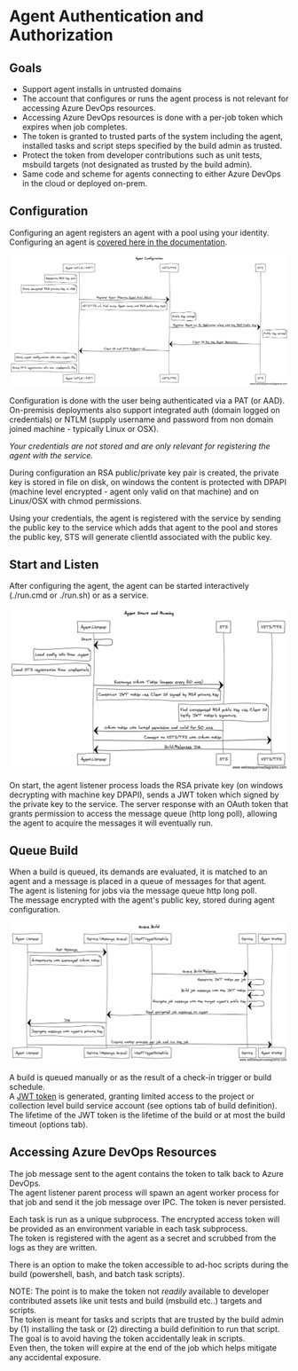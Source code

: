 # Agent Authentication and Authorization

## Goals
  - Support agent installs in untrusted domains
  - The account that configures or runs the agent process is not relevant for accessing Azure DevOps resources.
  - Accessing Azure DevOps resources is done with a per-job token which expires when job completes.
  - The token is granted to trusted parts of the system including the agent, installed tasks and script steps specified by the build admin as trusted. 
  - Protect the token from developer contributions such as unit tests, msbuild targets (not designated as trusted by the build admin). 
  - Same code and scheme for agents connecting to either Azure DevOps in the cloud or deployed on-prem.

## Configuration

Configuring an agent registers an agent with a pool using your identity.  
Configuring an agent is [covered here in the documentation](https://www.visualstudio.com/en-us/docs/build/actions/agents/v2-windows).

![Config](res/01AgentConfig.png)

Configuration is done with the user being authenticated via a PAT (or AAD).
On-premisis deployments also support integrated auth (domain logged on credentials) or NTLM (supply username and password from non domain joined machine - typically Linux or OSX).

*Your credentials are not stored and are only relevant for registering the agent with the service.*

During configuration an RSA public/private key pair is created, the private key is stored in file on disk, on windows the content is protected with DPAPI (machine level encrypted - agent only valid on that machine) and on Linux/OSX with chmod permissions.

Using your credentials, the agent is registered with the service by sending the public key to the service which adds that agent to the pool and stores the public key, STS will generate clientId associated with the public key.

## Start and Listen

After configuring the agent, the agent can be started interactively (./run.cmd or ./run.sh) or as a service.

![Start](res/02AgentStartListen.png)

On start, the agent listener process loads the RSA private key (on windows decrypting with machine key DPAPI), sends a JWT token which signed by the private key to the service.
The server response with an OAuth token that grants permission to access the message queue (http long poll), allowing the agent to acquire the messages it will eventually run.

## Queue Build

When a build is queued, its demands are evaluated, it is matched to an agent and a message is placed in a queue of messages for that agent.  
The agent is listening for jobs via the message queue http long poll.  
The message encrypted with the agent's public key, stored during agent configuration.  

![Queue](res/03AgentQueueBuild.png)

A build is queued manually or as the result of a check-in trigger or build schedule.  
A [JWT token](http://self-issued.info/docs/draft-ietf-oauth-json-web-token.html) is generated, granting limited access to the project or collection level build service account (see options tab of build definition).  
The lifetime of the JWT token is the lifetime of the build or at most the build timeout (options tab).

## Accessing Azure DevOps Resources

The job message sent to the agent contains the token to talk back to Azure DevOps.  
The agent listener parent process will spawn an agent worker process for that job and send it the job message over IPC.
The token is never persisted.

Each task is run as a unique subprocess. 
The encrypted access token will be provided as an environment variable in each task subprocess.  
The token is registered with the agent as a secret and scrubbed from the logs as they are written.

There is an option to make the token accessible to ad-hoc scripts during the build (powershell, bash, and batch task scripts).

NOTE: The point is to make the token not *readily* available to developer contributed assets like unit tests and build (msbuild etc..) targets and scripts.  
The token is meant for tasks and scripts that are trusted by the build admin by (1) installing the task or (2) directing a build definition to run that script.  
The goal is to avoid having the token accidentally leak in scripts.  
Even then, the token will expire at the end of the job which helps mitigate any accidental exposure.
